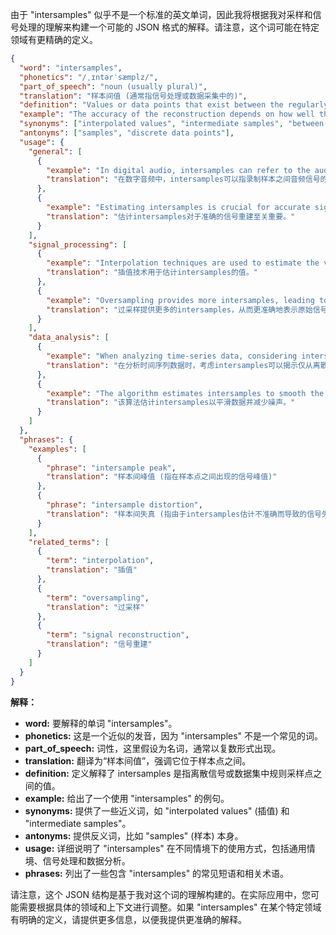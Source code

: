 由于 "intersamples" 似乎不是一个标准的英文单词，因此我将根据我对采样和信号处理的理解来构建一个可能的 JSON 格式的解释。请注意，这个词可能在特定领域有更精确的定义。

```json
{
  "word": "intersamples",
  "phonetics": "/ˌɪntərˈsæmplz/",
  "part_of_speech": "noun (usually plural)",
  "translation": "样本间值 (通常指信号处理或数据采集中的)",
  "definition": "Values or data points that exist between the regularly sampled points in a discrete signal or dataset. These values are often estimated or interpolated to provide a more continuous representation of the underlying signal.",
  "example": "The accuracy of the reconstruction depends on how well the intersamples are estimated.",
  "synonyms": ["interpolated values", "intermediate samples", "between-samples data"],
  "antonyms": ["samples", "discrete data points"],
  "usage": {
    "general": [
      {
        "example": "In digital audio, intersamples can refer to the audio signal's values between the recorded samples.",
        "translation": "在数字音频中，intersamples可以指录制样本之间音频信号的值。"
      },
      {
        "example": "Estimating intersamples is crucial for accurate signal reconstruction.",
        "translation": "估计intersamples对于准确的信号重建至关重要。"
      }
    ],
    "signal_processing": [
      {
        "example": "Interpolation techniques are used to estimate the values of intersamples.",
        "translation": "插值技术用于估计intersamples的值。"
      },
      {
        "example": "Oversampling provides more intersamples, leading to a more accurate representation of the original signal.",
        "translation": "过采样提供更多的intersamples，从而更准确地表示原始信号。"
      }
    ],
    "data_analysis": [
      {
        "example": "When analyzing time-series data, considering intersamples can reveal trends that are not apparent from the discrete samples alone.",
        "translation": "在分析时间序列数据时，考虑intersamples可以揭示仅从离散样本中不明显的趋势。"
      },
      {
        "example": "The algorithm estimates intersamples to smooth the data and reduce noise.",
        "translation": "该算法估计intersamples以平滑数据并减少噪声。"
      }
    ]
  },
  "phrases": {
    "examples": [
      {
        "phrase": "intersample peak",
        "translation": "样本间峰值 (指在样本点之间出现的信号峰值)"
      },
      {
        "phrase": "intersample distortion",
        "translation": "样本间失真 (指由于intersamples估计不准确而导致的信号失真)"
      }
    ],
    "related_terms": [
      {
        "term": "interpolation",
        "translation": "插值"
      },
      {
        "term": "oversampling",
        "translation": "过采样"
      },
      {
        "term": "signal reconstruction",
        "translation": "信号重建"
      }
    ]
  }
}
```

**解释：**

*   **word:**  要解释的单词 "intersamples"。
*   **phonetics:** 这是一个近似的发音，因为 "intersamples" 不是一个常见的词。
*   **part\_of\_speech:**  词性，这里假设为名词，通常以复数形式出现。
*   **translation:** 翻译为“样本间值”，强调它位于样本点之间。
*   **definition:**  定义解释了 intersamples 是指离散信号或数据集中规则采样点之间的值。
*   **example:**  给出了一个使用 "intersamples" 的例句。
*   **synonyms:**  提供了一些近义词，如 "interpolated values" (插值) 和 "intermediate samples"。
*   **antonyms:**  提供反义词，比如 "samples" (样本) 本身。
*   **usage:** 详细说明了 "intersamples" 在不同情境下的使用方式，包括通用情境、信号处理和数据分析。
*   **phrases:** 列出了一些包含 "intersamples" 的常见短语和相关术语。

请注意，这个 JSON 结构是基于我对这个词的理解构建的。在实际应用中，您可能需要根据具体的领域和上下文进行调整。如果 "intersamples" 在某个特定领域有明确的定义，请提供更多信息，以便我提供更准确的解释。
 